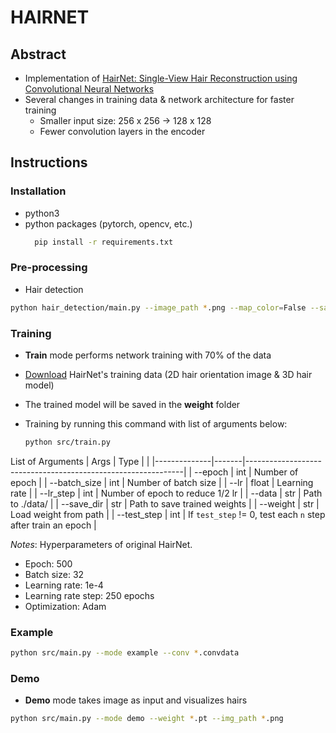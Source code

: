 # HAIRNET

## Abstract

- Implementation of [HairNet: Single-View Hair Reconstruction using Convolutional Neural Networks](https://arxiv.org/abs/1806.07467)
- Several changes in training data & network architecture for faster training
  - Smaller input size: 256 x 256 -> 128 x 128
  - Fewer convolution layers in the encoder

## Instructions

### Installation

- python3
- python packages (pytorch, opencv, etc.)
  ```bash
    pip install -r requirements.txt
  ```

### Pre-processing

- Hair detection

```bash
python hair_detection/main.py --image_path *.png --map_color=False --save_img=False
```

### Training

- **Train** mode performs network training with 70% of the data
- [Download](https://bit.ly/32l59ZD) HairNet's training data (2D hair orientation image & 3D hair model)
- The trained model will be saved in the **weight** folder
- Training by running this command with list of arguments below:

  ```bash
  python src/train.py
  ```

List of Arguments
| Args | Type | |
|--------------|-------|--------------------------------------------------------------|
| --epoch | int | Number of epoch |
| --batch_size | int | Number of batch size |
| --lr | float | Learning rate |
| --lr_step | int | Number of epoch to reduce 1/2 lr |
| --data | str | Path to ./data/ |
| --save_dir | str | Path to save trained weights |
| --weight | str | Load weight from path |
| --test_step | int | If `test_step` != 0, test each `n` step after train an epoch |

_Notes_: Hyperparameters of original HairNet.

- Epoch: 500
- Batch size: 32
- Learning rate: 1e-4
- Learning rate step: 250 epochs
- Optimization: Adam

### Example

```bash
python src/main.py --mode example --conv *.convdata
```

### Demo

- **Demo** mode takes image as input and visualizes hairs

```bash
python src/main.py --mode demo --weight *.pt --img_path *.png
```
